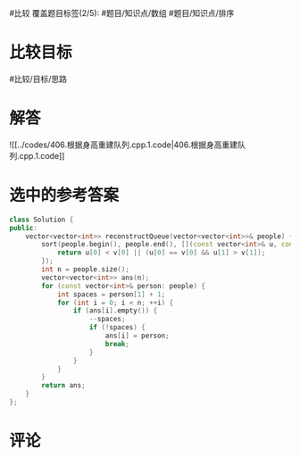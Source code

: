 #比较 
覆盖题目标签(2/5): #题目/知识点/数组 #题目/知识点/排序

# 比较目标

#比较/目标/思路

# 解答

![[../codes/406.根据身高重建队列.cpp.1.code|406.根据身高重建队列.cpp.1.code]]

# 选中的参考答案

``` C++
class Solution {
public:
    vector<vector<int>> reconstructQueue(vector<vector<int>>& people) {
        sort(people.begin(), people.end(), [](const vector<int>& u, const vector<int>& v) {
            return u[0] < v[0] || (u[0] == v[0] && u[1] > v[1]);
        });
        int n = people.size();
        vector<vector<int>> ans(n);
        for (const vector<int>& person: people) {
            int spaces = person[1] + 1;
            for (int i = 0; i < n; ++i) {
                if (ans[i].empty()) {
                    --spaces;
                    if (!spaces) {
                        ans[i] = person;
                        break;
                    }
                }
            }
        }
        return ans;
    }
};
```

# 评论
